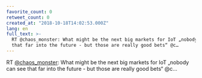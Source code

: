```yaml
---
favorite_count: 0
retweet_count: 0
created_at: "2018-10-18T14:02:53.000Z"
lang: en
full_text: >-
  RT @chaos_monster: What might be the next big markets for IoT „nobody can see
  that far into the future - but those are really good bets“ @c…
---
```


RT [@chaos_monster](https://twitter.com/chaos_monster): What might be the next
big markets for IoT „nobody can see that far into the future - but those are
really good bets“ @c…
